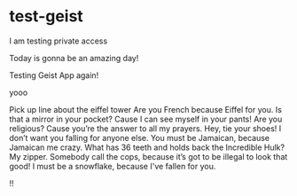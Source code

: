 # test-geist
I am testing private access

Today is gonna be an amazing day!

Testing Geist App again!


yooo


Pick up line about the eiffel tower
Are you French because Eiffel for you.
Is that a mirror in your pocket? Cause I can see myself in your pants!
Are you religious? Cause you’re the answer to all my prayers.
Hey, tie your shoes! I don’t want you falling for anyone else.
You must be Jamaican, because Jamaican me crazy.
What has 36 teeth and holds back the Incredible Hulk? My zipper.
Somebody call the cops, because it’s got to be illegal to look that good!
I must be a snowflake, because I've fallen for you.

!!
